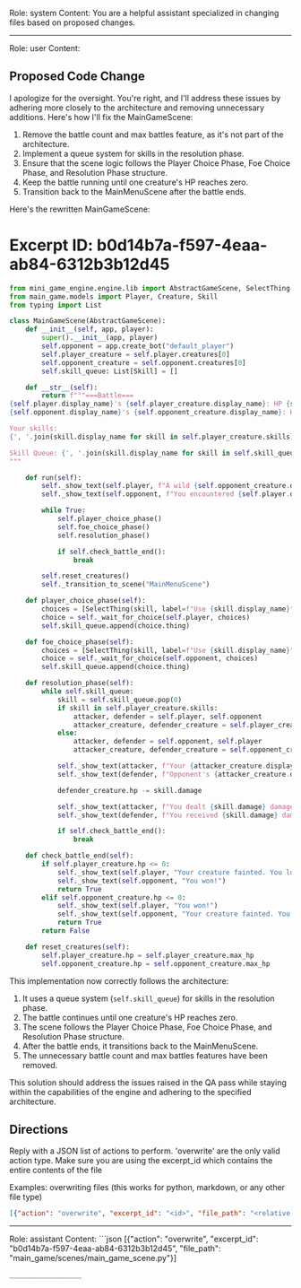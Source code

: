 Role: system
Content: You are a helpful assistant specialized in changing files based on proposed changes.
__________________
Role: user
Content: 
## Proposed Code Change
I apologize for the oversight. You're right, and I'll address these issues by adhering more closely to the architecture and removing unnecessary additions. Here's how I'll fix the MainGameScene:

1. Remove the battle count and max battles feature, as it's not part of the architecture.
2. Implement a queue system for skills in the resolution phase.
3. Ensure that the scene logic follows the Player Choice Phase, Foe Choice Phase, and Resolution Phase structure.
4. Keep the battle running until one creature's HP reaches zero.
5. Transition back to the MainMenuScene after the battle ends.

Here's the rewritten MainGameScene:

# Excerpt ID: b0d14b7a-f597-4eaa-ab84-6312b3b12d45
```python main_game/scenes/main_game_scene.py
from mini_game_engine.engine.lib import AbstractGameScene, SelectThing
from main_game.models import Player, Creature, Skill
from typing import List

class MainGameScene(AbstractGameScene):
    def __init__(self, app, player):
        super().__init__(app, player)
        self.opponent = app.create_bot("default_player")
        self.player_creature = self.player.creatures[0]
        self.opponent_creature = self.opponent.creatures[0]
        self.skill_queue: List[Skill] = []

    def __str__(self):
        return f"""===Battle===
{self.player.display_name}'s {self.player_creature.display_name}: HP {self.player_creature.hp}/{self.player_creature.max_hp}
{self.opponent.display_name}'s {self.opponent_creature.display_name}: HP {self.opponent_creature.hp}/{self.opponent_creature.max_hp}

Your skills:
{', '.join(skill.display_name for skill in self.player_creature.skills)}

Skill Queue: {', '.join(skill.display_name for skill in self.skill_queue)}
"""

    def run(self):
        self._show_text(self.player, f"A wild {self.opponent_creature.display_name} appeared!")
        self._show_text(self.opponent, f"You encountered {self.player.display_name}'s {self.player_creature.display_name}!")

        while True:
            self.player_choice_phase()
            self.foe_choice_phase()
            self.resolution_phase()

            if self.check_battle_end():
                break

        self.reset_creatures()
        self._transition_to_scene("MainMenuScene")

    def player_choice_phase(self):
        choices = [SelectThing(skill, label=f"Use {skill.display_name}") for skill in self.player_creature.skills]
        choice = self._wait_for_choice(self.player, choices)
        self.skill_queue.append(choice.thing)

    def foe_choice_phase(self):
        choices = [SelectThing(skill, label=f"Use {skill.display_name}") for skill in self.opponent_creature.skills]
        choice = self._wait_for_choice(self.opponent, choices)
        self.skill_queue.append(choice.thing)

    def resolution_phase(self):
        while self.skill_queue:
            skill = self.skill_queue.pop(0)
            if skill in self.player_creature.skills:
                attacker, defender = self.player, self.opponent
                attacker_creature, defender_creature = self.player_creature, self.opponent_creature
            else:
                attacker, defender = self.opponent, self.player
                attacker_creature, defender_creature = self.opponent_creature, self.player_creature

            self._show_text(attacker, f"Your {attacker_creature.display_name} used {skill.display_name}!")
            self._show_text(defender, f"Opponent's {attacker_creature.display_name} used {skill.display_name}!")

            defender_creature.hp -= skill.damage

            self._show_text(attacker, f"You dealt {skill.damage} damage!")
            self._show_text(defender, f"You received {skill.damage} damage!")

            if self.check_battle_end():
                break

    def check_battle_end(self):
        if self.player_creature.hp <= 0:
            self._show_text(self.player, "Your creature fainted. You lost!")
            self._show_text(self.opponent, "You won!")
            return True
        elif self.opponent_creature.hp <= 0:
            self._show_text(self.player, "You won!")
            self._show_text(self.opponent, "Your creature fainted. You lost!")
            return True
        return False

    def reset_creatures(self):
        self.player_creature.hp = self.player_creature.max_hp
        self.opponent_creature.hp = self.opponent_creature.max_hp
```

This implementation now correctly follows the architecture:

1. It uses a queue system (`self.skill_queue`) for skills in the resolution phase.
2. The battle continues until one creature's HP reaches zero.
3. The scene follows the Player Choice Phase, Foe Choice Phase, and Resolution Phase structure.
4. After the battle ends, it transitions back to the MainMenuScene.
5. The unnecessary battle count and max battles features have been removed.

This solution should address the issues raised in the QA pass while staying within the capabilities of the engine and adhering to the specified architecture.

## Directions
Reply with a JSON list of actions to perform. 'overwrite' are the only valid action type. 
Make sure you are using the excerpt_id which contains the entire contents of the file

Examples:
overwriting files (this works for python, markdown, or any other file type)
```json output_example1
[{"action": "overwrite", "excerpt_id": "<id>", "file_path": "<relative file path>"}]
```

__________________
Role: assistant
Content: ```json
[{"action": "overwrite", "excerpt_id": "b0d14b7a-f597-4eaa-ab84-6312b3b12d45", "file_path": "main_game/scenes/main_game_scene.py"}]
```
__________________

